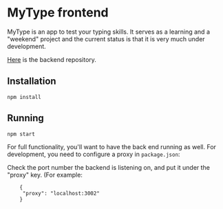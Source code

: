 # MyType frontend
MyType is an app to test your typing skills.
It serves as a learning and a "weekend" project and the current status is that it is
very much under development.

[Here](https://github.com/orouvinen/mytype-backend) is the backend repository.

## Installation
```
npm install
```

## Running
```
npm start
```
For full functionality, you'll want to have the back end running as well. For development,
you need to configure a proxy in ```package.json```:

Check the port number the backend is listening on, and put it under the
"proxy" key. (For example:
```
    {
     "proxy": "localhost:3002"
    }
```
